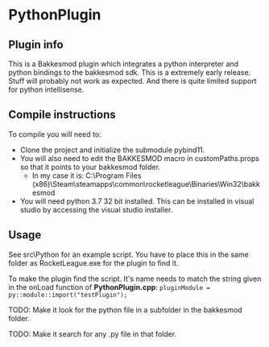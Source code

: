 # PythonPlugin

## Plugin info
This is a Bakkesmod plugin which integrates a python interpreter and python bindings to the bakkesmod sdk. This is a extremely early release. Stuff will probably not work as expected. And there is quite limited support for python intellisense.


## Compile instructions
To compile you will need to:
* Clone the project and initialize the submodule pybind11.
* You will also need to edit the BAKKESMOD macro in customPaths.props so that it points to your bakkesmod folder. 
  * In my case it is: C:\Program Files (x86)\Steam\steamapps\common\rocketleague\Binaries\Win32\bakkesmod
* You will need python 3.7 32 bit installed. This can be installed in visual studio by accessing the visual studio installer.

## Usage
See src\Python for an example script. You have to place this in the same folder as RocketLeague.exe for the plugin to find it.

To make the plugin find the script. It's name needs to match the string given in the onLoad function of **PythonPlugin.cpp**: `pluginModule = py::module::import("testPlugin");` 

TODO: Make it look for the python file in a subfolder in the bakkesmod folder.

TODO: Make it search for any .py file in that folder.
